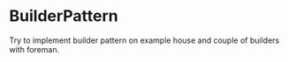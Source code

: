 # BuilderPattern
Try to implement builder pattern on example house and couple of builders with foreman.
